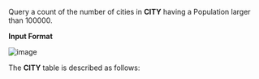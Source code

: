 Query a count of the number of cities in **CITY** having a Population larger than 100000.

**Input Format**

![image](https://s3.amazonaws.com/hr-challenge-images/8137/1449729804-f21d187d0f-CITY.jpg)

The **CITY** table is described as follows:



